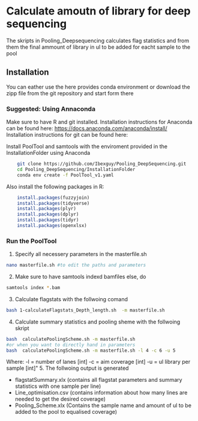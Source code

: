 # Calculate amoutn of library for deep sequencing
The skripts in Pooling_Deepsequencing calculates flag statistics and from them the final ammount
of library in ul to be added for eacht sample to the pool 

## Installation
You can eather use the here provides conda environment or download the zipp file 
from the git repository and start form there

### Suggested: Using Annaconda 
Make sure to have R and git installed. 
Installation instructions for Anaconda can be found here: https://docs.anaconda.com/anaconda/install/
Installation instructions for git can be found here: 

Install PoolTool and samtools with the enviroment provided in the InstallationFolder using Anaconda
   
```bash
    git clone https://github.com/Ibexguy/Pooling_DeepSequencing.git
    cd Pooling_DeepSequencing/InstallationFolder
    conda env create -f PoolTool_v1.yaml
```
Also install the following packages in R:
```r
    install.packages(fuzzyjoin)
    install.packages(tidyverse)
    install.packages(plyr)
    install.packages(dplyr)
    install.packages(tidyr)
    install.packages(openxlsx)

```
### Run the PoolTool 
1. Specify all necessery parameters in the masterfile.sh
```bash
nano masterfile.sh #to edit the paths and parameters 
```
2. Make sure to have samtools indexd bamfiles else, do
```bash
samtools index *.bam
```

3. Calculate flagstats with the follwoing comand
```bash 
bash 1-calculateFlagstats_Depth_length.sh  -m masterfile.sh
```

4. Calculate summary statistics and pooling sheme with the follwoing skript
```bash
bash  calculatePoolingScheme.sh -m masterfile.sh 
#or when you want to directly hand in parameters
bash  calculatePoolingScheme.sh -m masterfile.sh -l 4 -c 6 -u 5
```
Where: 
    -l = number of lanes [int]
    -c = aim coverage [int]
    -u = ul library per sample [int]"
5. The follwoing output is generated
- flagstatSummary.xlx (contains all flagstat parameters and summary statistics with one sample per line)
- Line_optimisation.csv (contains information about how many lines are needed to get the desired coverage)
- Pooling_Scheme.xlx (Contains the sample name and amount of ul to be added to the pool to equalised coverage)